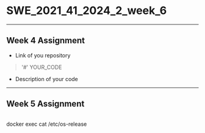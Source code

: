 # SWE_2021_41_2024_2_week_6
---
## Week 4 Assignment
* Link of you repository
> '#' YOUR_CODE
* Description of your code 
---
## Week 5 Assignment
> ```bash
  docker exec <your container> cat /etc/os-release
  ```
